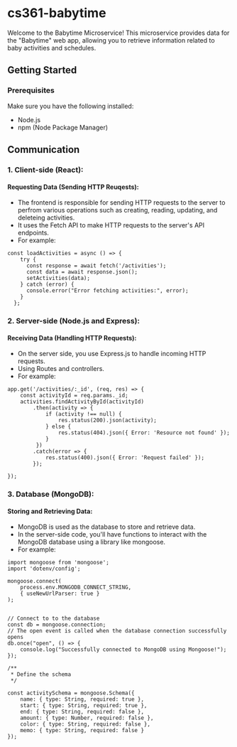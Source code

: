 # cs361-babytime

Welcome to the Babytime Microservice! This microservice provides data for the "Babytime" web app, allowing you to retrieve information related to baby activities and schedules.

## Getting Started

### Prerequisites

Make sure you have the following installed:

- Node.js
- npm (Node Package Manager)

## Communication

### 1. Client-side (React):
#### Requesting Data (Sending HTTP Reuqests):
- The frontend is responsible for sending HTTP requests to the server to perfrom various operations such as creating, reading, updating, and deleteing activities.
- It uses the Fetch API to make HTTP requests to the server's API endpoints. 
- For example:
```
const loadActivities = async () => {
    try {
      const response = await fetch('/activities');
      const data = await response.json();
      setActivities(data);
    } catch (error) {
      console.error("Error fetching activities:", error);
    }
  };
```

### 2. Server-side (Node.js and Express):
#### Receiving Data (Handling HTTP Requests):
- On the server side, you use Express.js to handle incoming HTTP requests.
- Using Routes and controllers.
- For example:
```
app.get('/activities/:_id', (req, res) => {
    const activityId = req.params._id;
    activities.findActivityById(activityId)
        .then(activity => { 
            if (activity !== null) {
                res.status(200).json(activity);
            } else {
                res.status(404).json({ Error: 'Resource not found' });
            }         
         })
        .catch(error => {
            res.status(400).json({ Error: 'Request failed' });
        });

});
```

### 3. Database (MongoDB):
#### Storing and Retrieving Data:
- MongoDB is used as the database to store and retrieve data.
- In the server-side code, you'll have functions to interact with the MongoDB database using a library like mongoose.
- For example: 
```
import mongoose from 'mongoose';
import 'dotenv/config';

mongoose.connect(
    process.env.MONGODB_CONNECT_STRING,
    { useNewUrlParser: true }
);


// Connect to to the database
const db = mongoose.connection;
// The open event is called when the database connection successfully opens
db.once("open", () => {
    console.log("Successfully connected to MongoDB using Mongoose!");
});

/**
 * Define the schema
 */

const activitySchema = mongoose.Schema({
    name: { type: String, required: true },
    start: { type: String, required: true },
    end: { type: String, required: false },
    amount: { type: Number, required: false },
    color: { type: String, required: false },
    memo: { type: String, required: false }
});
```


